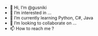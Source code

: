 - 👋 Hi, I’m @gusniki
- 👀 I’m interested in ...
- 🌱 I’m currently learning Python, C#, Java
- 💞️ I’m looking to collaborate on ...
- 📫 How to reach me ?

<!---
gusniki/gusniki is a ✨ special ✨ repository because its `README.md` (this file) appears on your GitHub profile.
You can click the Preview link to take a look at your changes.
--->
